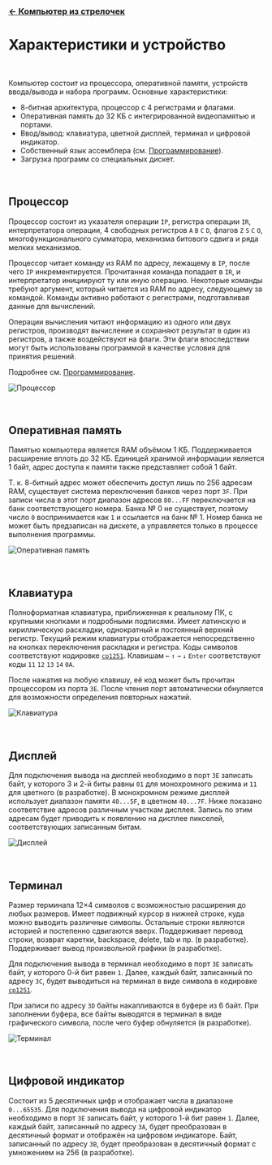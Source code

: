 ﻿### [← Компьютер из стрелочек](README.md)

# Характеристики и устройство
<br>

Компьютер состоит из процессора, оперативной памяти, устройств ввода/вывода и набора программ.
Основные характеристики:
- 8-битная архитектура, процессор с 4 регистрами и флагами.
- Оперативная память до 32 КБ с интегрированной видеопамятью и портами.
- Ввод/вывод: клавиатура, цветной дисплей, терминал и цифровой индикатор.
- Собственный язык ассемблера (см. [Программирование](programming.md)).
- Загрузка программ со специальных дискет.
<br><br><br>


## Процессор
Процессор состоит из указателя операции `IP`, регистра операции `IR`, интерпретатора операции, 4
свободных регистров `A` `B` `C` `D`, флагов `Z` `S` `C` `O`, многофункционального сумматора,
механизма битового сдвига и ряда мелких механизмов.

Процессор читает команду из RAM по адресу, лежащему в `IP`, после чего `IP` инкрементируется.
Прочитанная команда попадает в `IR`, и интерпретатор инициируют ту или иную операцию. Некоторые
команды требуют аргумент, который читается из RAM по адресу, следующему за командой. Команды активно
работают с регистрами, подготавливая данные для вычислений.

Операции вычисления читают информацию из одного или двух регистров, производят вычисление и
сохраняют результат в один из регистров, а также воздействуют на флаги. Эти флаги впоследствии могут
быть использованы программой в качестве условия для принятия решений.

Подробнее см. [Программирование](programming.md).

![Процессор](img/cpu.jpg)
<br><br><br>


## Оперативная память
Памятью компьютера является RAM объёмом 1 КБ. Поддерживается расширение вплоть до 32 КБ. Единицей
хранимой информации является 1 байт, адрес доступа к памяти также представляет собой 1 байт.

Т. к. 8-битный адрес может обеспечить доступ лишь по 256 адресам RAM, существует система
переключения банков через порт `3F`. При записи числа в этот порт диапазон адресов `80...FF`
переключается на банк соответствующего номера. Банка № 0 не существует, поэтому число `0`
воспринимается как `1` и ссылается на банк № 1. Номер банка не может быть предзаписан на дискете, а
управляется только в процессе выполнения программы.

![Оперативная память](img/ram.jpg)
<br><br><br>


## Клавиатура
Полноформатная клавиатура, приближенная к реальному ПК, с крупными кнопками и подробными подписями.
Имеет латинскую и кириллическую раскладки, однократный и постоянный верхний регистр. Текущий режим
клавиатуры отображается непосредственно на кнопках переключения раскладки и регистра. Коды символов
соответствуют кодировке [`cp1251`](https://ru.wikipedia.org/wiki/Windows-1251). Клавишам `←` `↑` `→`
`↓` `Enter` соответствуют коды `11` `12` `13` `14` `0A`.

После нажатия на любую клавишу, её код может быть прочитан процессором из порта `3E`. После чтения
порт автоматически обнуляется для возможности определения повторных нажатий.

![Клавиатура](img/keyboard.jpg)
<br><br><br>


## Дисплей
Для подключения вывода на дисплей необходимо в порт `3E` записать байт, у которого 3 и 2-й биты
равны `01` для монохромного режима и `11` для цветного (в разработке). В монохромном режиме дисплей
использует диапазон памяти `40...5F`, в цветном `40...7F`. Ниже показано соответствие адресов
различным участкам дисплея. Запись по этим адресам будет приводить к появлению на дисплее пикселей,
соответствующих записанным битам.

![Дисплей](img/display.jpg)
<br><br><br>


## Терминал
Размер терминала 12×4 символов с возможностью расширения до любых размеров. Имеет подвижный курсор в
нижней строке, куда можно выводить различные символы. Остальные строки являются историей и
постепенно сдвигаются вверх. Поддерживает перевод строки, возврат каретки, backspace, delete, tab и
пр. (в разработке). Поддерживает вывод произвольной графики (в разработке).

Для подключения вывода в терминал необходимо в порт `3E` записать байт, у которого 0-й бит равен
`1`. Далее, каждый байт, записанный по адресу `3C`, будет выводиться на терминал в виде символа в
кодировке [`cp1251`](https://ru.wikipedia.org/wiki/Windows-1251).

При записи по адресу `3D` байты накапливаются в буфере из 6 байт. При заполнении буфера, все байты
выводятся в терминал в виде графического символа, после чего буфер обнуляется (в разработке).

![Терминал](img/terminal.jpg)
<br><br><br>


## Цифровой индикатор
Состоит из 5 десятичных цифр и отображает числа в диапазоне `0...65535`. Для подключения вывода на
цифровой индикатор необходимо в порт `3E` записать байт, у которого 1-й бит равен `1`. Далее, каждый
байт, записанный по адресу `3A`, будет преобразован в десятичный формат и отображён на цифровом
индикаторе. Байт, записанный по адресу `3B`, будет преобразован в десятичный формат с умножением на
256 (в разработке).

